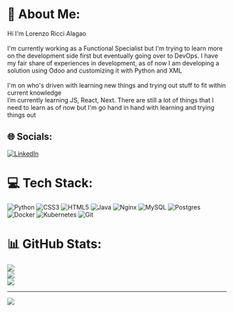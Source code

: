 # 💫 About Me:
Hi I'm Lorenzo Ricci Alagao<br><br>I'm currently working as a Functional Specialist but I'm trying to learn more on the development side first but eventually going over to DevOps. I have my fair share of experiences in development, as of now I am developing a solution using Odoo and customizing it with Python and XML<br><br>I'm on who's driven with learning new things and trying out stuff to fit within current knowledge</br>I’m currently learning JS, React, Next. There are still a lot of things that I need to learn as of now but I'm go hand in hand with learning and trying things out<br>


## 🌐 Socials:
[![LinkedIn](https://img.shields.io/badge/LinkedIn-%230077B5.svg?logo=linkedin&logoColor=white)](https://linkedin.com/in/lorenzo-ricci-alagao-2a2b64269/) 

# 💻 Tech Stack:
![Python](https://img.shields.io/badge/python-3670A0?style=for-the-badge&logo=python&logoColor=ffdd54) ![CSS3](https://img.shields.io/badge/css3-%231572B6.svg?style=for-the-badge&logo=css3&logoColor=white) ![HTML5](https://img.shields.io/badge/html5-%23E34F26.svg?style=for-the-badge&logo=html5&logoColor=white) ![Java](https://img.shields.io/badge/java-%23ED8B00.svg?style=for-the-badge&logo=openjdk&logoColor=white) ![Nginx](https://img.shields.io/badge/nginx-%23009639.svg?style=for-the-badge&logo=nginx&logoColor=white) ![MySQL](https://img.shields.io/badge/mysql-4479A1.svg?style=for-the-badge&logo=mysql&logoColor=white) ![Postgres](https://img.shields.io/badge/postgres-%23316192.svg?style=for-the-badge&logo=postgresql&logoColor=white) ![Docker](https://img.shields.io/badge/docker-%230db7ed.svg?style=for-the-badge&logo=docker&logoColor=white) ![Kubernetes](https://img.shields.io/badge/kubernetes-%23326ce5.svg?style=for-the-badge&logo=kubernetes&logoColor=white) ![Git](https://img.shields.io/badge/git-%23F05033.svg?style=for-the-badge&logo=git&logoColor=white)
# 📊 GitHub Stats:
![](https://github-readme-stats.vercel.app/api?username=Riicchie&theme=dark&hide_border=false&include_all_commits=false&count_private=false)<br/>
![](https://nirzak-streak-stats.vercel.app/?user=Riicchie&theme=dark&hide_border=false)<br/>
![](https://github-readme-stats.vercel.app/api/top-langs/?username=Riicchie&theme=dark&hide_border=false&include_all_commits=false&count_private=false&layout=compact)

---
[![](https://visitcount.itsvg.in/api?id=Riicchie&icon=0&color=0)](https://visitcount.itsvg.in)
